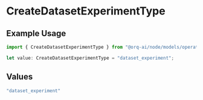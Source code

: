 # CreateDatasetExperimentType

## Example Usage

```typescript
import { CreateDatasetExperimentType } from "@orq-ai/node/models/operations";

let value: CreateDatasetExperimentType = "dataset_experiment";
```

## Values

```typescript
"dataset_experiment"
```